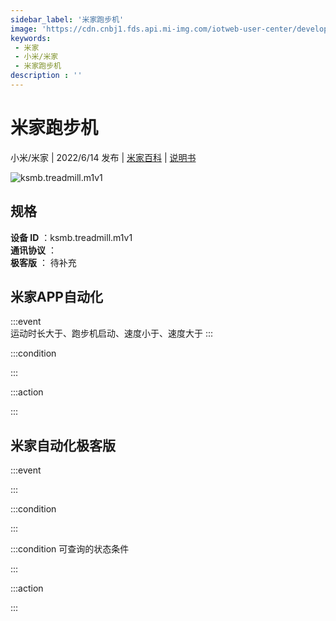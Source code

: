 ```yaml
---
sidebar_label: '米家跑步机'
image: 'https://cdn.cnbj1.fds.api.mi-img.com/iotweb-user-center/developer_1679047957722IHxgXh1S.png?GalaxyAccessKeyId=AKVGLQWBOVIRQ3XLEW&Expires=9223372036854775807&Signature=VqIxtULtBQTF8mf0eRvIqxLbiq8='
keywords: 
 - 米家
 - 小米/米家
 - 米家跑步机
description : ''
---
```

# 米家跑步机

小米/米家 | 2022/6/14 发布 | [米家百科](https://home.mi.com/webapp/content/baike/product/index.html?model=ksmb.treadmill.m1v1) | [说明书](https://home.mi.com/views/introduction.html?model=ksmb.treadmill.m1v1&region=cn)

![ksmb.treadmill.m1v1](https://cdn.cnbj1.fds.api.mi-img.com/iotweb-user-center/developer_1679047957722IHxgXh1S.png?GalaxyAccessKeyId=AKVGLQWBOVIRQ3XLEW&Expires=9223372036854775807&Signature=VqIxtULtBQTF8mf0eRvIqxLbiq8=)

## 规格  
> 
**设备 ID** ：ksmb.treadmill.m1v1  
**通讯协议** ：  
**极客版**  ： 待补充 


## 米家APP自动化  

:::event  
运动时长大于、跑步机启动、速度小于、速度大于
:::

:::condition  

:::

:::action   

:::

## 米家自动化极客版  

:::event  

:::

:::condition  

:::

:::condition 可查询的状态条件  

:::

:::action  

:::

        

